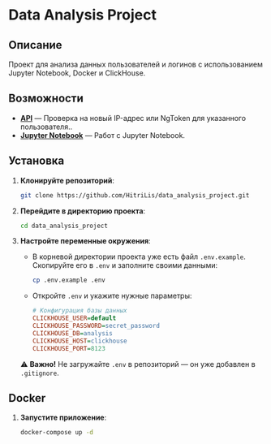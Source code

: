 # Data Analysis Project

## Описание
Проект для анализа данных пользователей и логинов с использованием Jupyter Notebook, Docker и ClickHouse.

## Возможности
- [**API**](http://localhost:8000/docs) — Проверка на новый IP-адрес или NgToken для указанного пользователя..
- [**Jupyter Notebook**](http://localhost:8888/lab) — Работ с Jupyter Notebook.

## Установка
1. **Клонируйте репозиторий**:

    ```bash
    git clone https://github.com/HitriLis/data_analysis_project.git
    ```

2. **Перейдите в директорию проекта**:

    ```bash
    cd data_analysis_project
    ```
3. **Настройте переменные окружения**:

    - В корневой директории проекта уже есть файл `.env.example`.  
      Скопируйте его в `.env` и заполните своими данными:

      ```bash
      cp .env.example .env
      ```

    - Откройте `.env` и укажите нужные параметры:

      ```ini
      # Конфигурация базы данных
      CLICKHOUSE_USER=default
      CLICKHOUSE_PASSWORD=secret_password
      CLICKHOUSE_DB=analysis
      CLICKHOUSE_HOST=clickhouse
      CLICKHOUSE_PORT=8123
      ```

    ⚠️ **Важно!** Не загружайте `.env` в репозиторий — он уже добавлен в `.gitignore`.

## Docker

1. **Запустите приложение**:
    ```bash
    docker-compose up -d
    ```